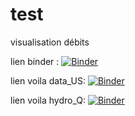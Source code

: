 # test

visualisation débits

lien binder :
[![Binder](https://mybinder.org/badge_logo.svg)](https://mybinder.org/v2/gh/lvoro/test/HEAD)

lien voila data_US:
[![Binder](https://mybinder.org/badge_logo.svg)](https://mybinder.org/v2/gh/lvoro/test/HEAD?urlpath=%2Fvoila%2Frender%2Fdata_US.ipynb)

lien voila hydro_Q:
[![Binder](https://mybinder.org/badge_logo.svg)](https://mybinder.org/v2/gh/lvoro/test/HEAD?urlpath=%2Fvoila%2Frender%2Fhydro_Q.ipynb)

